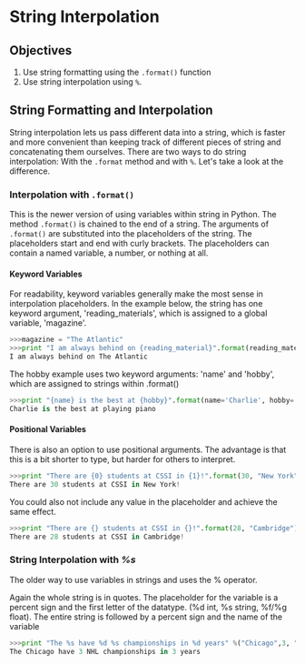 # String Interpolation

## Objectives

1. Use string formatting using the `.format()` function
2. Use string interpolation using `%`.

## String Formatting and Interpolation
String interpolation lets us pass different data into a string, which is faster and more convenient than keeping track of different pieces of string and concatenating them ourselves. There are two ways to do string interpolation: With the `.format` method and with `%`. Let's take a look at the difference.

### Interpolation with **`.format()`**
This is the newer version of using variables within string in Python. The method `.format()` is chained to the end of a string. The arguments of `.format()` are substituted into the placeholders of the string. The placeholders start and end with curly brackets. The placeholders can contain a named variable, a number, or nothing at all.

#### Keyword Variables

For readability, keyword variables generally make the most sense in interpolation placeholders. In the example below, the string has one keyword argument, 'reading_materials', which is assigned to a global variable, 'magazine'.
```python
>>>magazine = "The Atlantic"
>>>print "I am always behind on {reading_material}".format(reading_material=magazine)
I am always behind on The Atlantic
```
The hobby example uses two keyword arguments: 'name' and 'hobby', which are assigned to strings within .format()
```python
>>>print "{name} is the best at {hobby}".format(name='Charlie', hobby='playing piano')
Charlie is the best at playing piano
```
#### Positional Variables
There is also an option to use positional arguments. The advantage is that this is  a bit shorter to type, but harder for others to interpret.
```python
>>>print "There are {0} students at CSSI in {1}!".format(30, "New York")
There are 30 students at CSSI in New York!
```

You could also not include any value in the placeholder and achieve the same effect.
```python
>>>print "There are {} students at CSSI in {}!".format(28, "Cambridge")
There are 28 students at CSSI in Cambridge!
```

### String Interpolation with ***%s***
The older way to use variables in strings and uses the % operator.

Again the whole string is in quotes. The placeholder for the variable is a percent sign and the first letter of the datatype. (%d int, %s string, %f/%g float). The entire string is followed by a percent sign and the name of the variable

```python
>>>print "The %s have %d %s championships in %d years" %("Chicago",3, "NHL", 3)
The Chicago have 3 NHL championships in 3 years
```